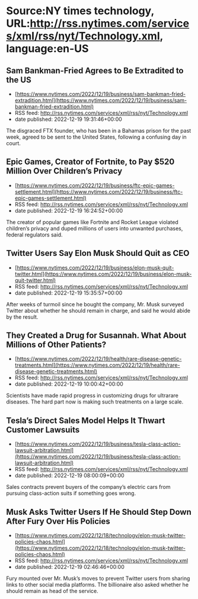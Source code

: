 # Source:NY times technology, URL:http://rss.nytimes.com/services/xml/rss/nyt/Technology.xml, language:en-US

## Sam Bankman-Fried Agrees to Be Extradited to the US
 - [https://www.nytimes.com/2022/12/19/business/sam-bankman-fried-extradition.html](https://www.nytimes.com/2022/12/19/business/sam-bankman-fried-extradition.html)
 - RSS feed: http://rss.nytimes.com/services/xml/rss/nyt/Technology.xml
 - date published: 2022-12-19 19:31:46+00:00

The disgraced FTX founder, who has been in a Bahamas prison for the past week, agreed to be sent to the United States, following a confusing day in court.

## Epic Games, Creator of Fortnite, to Pay $520 Million Over Children’s Privacy
 - [https://www.nytimes.com/2022/12/19/business/ftc-epic-games-settlement.html](https://www.nytimes.com/2022/12/19/business/ftc-epic-games-settlement.html)
 - RSS feed: http://rss.nytimes.com/services/xml/rss/nyt/Technology.xml
 - date published: 2022-12-19 16:24:52+00:00

The creator of popular games like Fortnite and Rocket League violated children’s privacy and duped millions of users into unwanted purchases, federal regulators said.

## Twitter Users Say Elon Musk Should Quit as CEO
 - [https://www.nytimes.com/2022/12/19/business/elon-musk-quit-twitter.html](https://www.nytimes.com/2022/12/19/business/elon-musk-quit-twitter.html)
 - RSS feed: http://rss.nytimes.com/services/xml/rss/nyt/Technology.xml
 - date published: 2022-12-19 15:35:57+00:00

After weeks of turmoil since he bought the company, Mr. Musk surveyed Twitter about whether he should remain in charge, and said he would abide by the result.

## They Created a Drug for Susannah. What About Millions of Other Patients?
 - [https://www.nytimes.com/2022/12/19/health/rare-disease-genetic-treatments.html](https://www.nytimes.com/2022/12/19/health/rare-disease-genetic-treatments.html)
 - RSS feed: http://rss.nytimes.com/services/xml/rss/nyt/Technology.xml
 - date published: 2022-12-19 10:00:42+00:00

Scientists have made rapid progress in customizing drugs for ultrarare diseases. The hard part now is making such treatments on a large scale.

## Tesla’s Direct Sales Model Helps It Thwart Customer Lawsuits
 - [https://www.nytimes.com/2022/12/19/business/tesla-class-action-lawsuit-arbitration.html](https://www.nytimes.com/2022/12/19/business/tesla-class-action-lawsuit-arbitration.html)
 - RSS feed: http://rss.nytimes.com/services/xml/rss/nyt/Technology.xml
 - date published: 2022-12-19 08:00:09+00:00

Sales contracts prevent buyers of the company’s electric cars from pursuing class-action suits if something goes wrong.

## Musk Asks Twitter Users If He Should Step Down After Fury Over His Policies
 - [https://www.nytimes.com/2022/12/18/technology/elon-musk-twitter-policies-chaos.html](https://www.nytimes.com/2022/12/18/technology/elon-musk-twitter-policies-chaos.html)
 - RSS feed: http://rss.nytimes.com/services/xml/rss/nyt/Technology.xml
 - date published: 2022-12-19 02:46:46+00:00

Fury mounted over Mr. Musk’s moves to prevent Twitter users from sharing links to other social media platforms. The billionaire also asked whether he should remain as head of the service.

